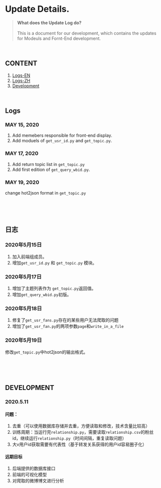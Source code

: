 # Update Details.
> **What does the Update Log do?**
<br><br>
This is a document for our development, which contains the updates for Modeuls and Fornt-End development.

<br>

## CONTENT
1. [Logs-EN](##Logs)
2. [Logs-ZH](##日志)
3. [Development](##DEVELOPMENT)

<br>

## Logs
### MAY 15, 2020
1. Add memebers responsible for front-end display.
2. Add moduels of `get_usr_id.py` and `get_topic.py`.

### MAY 17, 2020

1. Add return topic list in `get_topic.py`  
2. Add first edition of `get_query_wbid.py`.

### MAY 19, 2020

change hot2json format in `get_topic.py`  

<br><br><br>


## 日志
### 2020年5月15日
1. 加入前端组成员。
2. 增加`get_usr_id.py` 和 `get_topic.py` 模块。

### 2020年5月17日

1. 增加了主题列表作为 `get_topic.py`返回值。
2. 增加`get_query_wbid.py`初版。

### 2020年5月18日

1. 修复了`get_usr_fans.py`存在的某些用户无法爬取的问题
2. 增加了`get_usr_fan.py`的两项参数`page`和`write_in_a_file`

### 2020年5月19日

修改`get_topic.py`中hot2json的输出格式。

<br><br><br>

## DEVELOPMENT

### 2020.5.11
#### 问题：
1. 去重（可以使用数据库存储并去重，方便读取和修改，技术含量比较高）
2. 训练周期：当运行完`relationship.py`，需要读取`relationship.csv`的粉丝id，继续运行`relationship.py`（时间间隔，重复读取问题）
3. 大v用户id获取需要有代表性（基于转发关系获得的用户id容易圈子化）

#### 远期目标
1. 后端提供的数据库接口
2. 前端的可视化模型
3. 对爬取的微博博文进行分析
